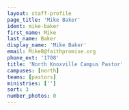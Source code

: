 ```yaml
---
layout: staff-profile
page_title: 'Mike Baker'
ident: mike-baker
first_name: Mike
last_name: Baker
display_name: 'Mike Baker'
email: MikeB@faithpromise.org
phone_ext: '1708'
title: 'North Knoxville Campus Pastor'
campuses: [north]
teams: [pastors]
ministries: ['']
sort: 3
number_photos: 0
---
```


